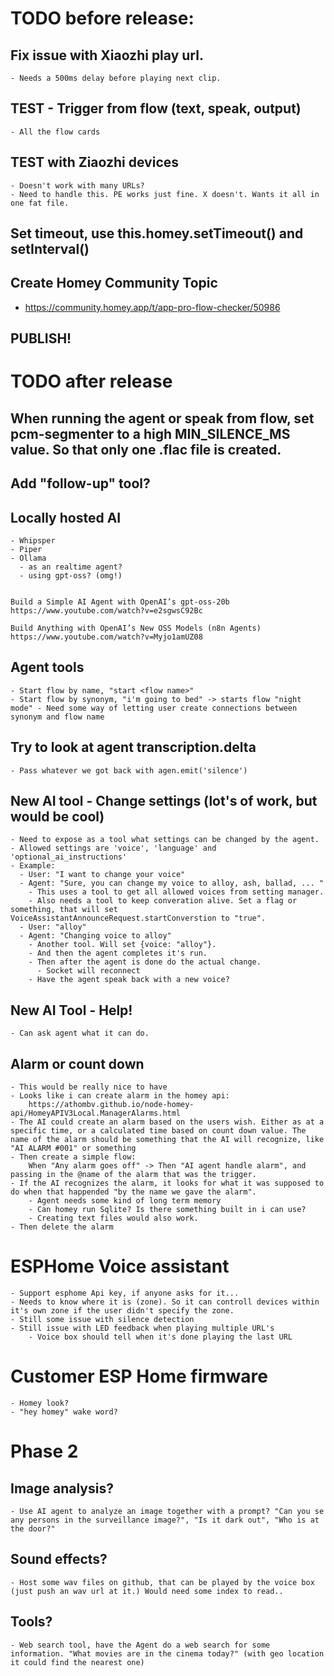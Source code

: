 # TODO before release:  
 

## Fix issue with Xiaozhi play url. 
    - Needs a 500ms delay before playing next clip.


## TEST - Trigger from flow (text, speak, output)
    - All the flow cards

## TEST with Ziaozhi devices
    - Doesn't work with many URLs?
    - Need to handle this. PE works just fine. X doesn't. Wants it all in one fat file.

## Set timeout, use this.homey.setTimeout() and setInterval()

## Create Homey Community Topic
- https://community.homey.app/t/app-pro-flow-checker/50986


## PUBLISH!






# TODO after release


## When running the agent or speak from flow, set pcm-segmenter to a high MIN_SILENCE_MS value. So that only one .flac file is created.

## Add "follow-up" tool?


## Locally hosted AI
    - Whipsper
    - Piper
    - Ollama 
      - as an realtime agent?
      - using gpt-oss? (omg!)


    Build a Simple AI Agent with OpenAI’s gpt-oss-20b 
    https://www.youtube.com/watch?v=e2sgwsC92Bc

    Build Anything with OpenAI’s New OSS Models (n8n Agents)
    https://www.youtube.com/watch?v=Myjo1amUZ08

## Agent tools
    - Start flow by name, "start <flow name>"
    - Start flow by synonym, "i'm going to bed" -> starts flow "night mode" - Need some way of letting user create connections between synonym and flow name


## Try to look at agent transcription.delta
    - Pass whatever we got back with agen.emit('silence')


## New AI tool - Change settings (lot's of work, but would be cool)
    - Need to expose as a tool what settings can be changed by the agent.
    - Allowed settings are 'voice', 'language' and 'optional_ai_instructions'
    - Example:
      - User: "I want to change your voice"
      - Agent: "Sure, you can change my voice to alloy, ash, ballad, ... " 
        - This uses a tool to get all allowed voices from setting manager.
        - Also needs a tool to keep converation alive. Set a flag or something, that will set VoiceAssistantAnnounceRequest.startConverstion to "true".
      - User: "alloy"
      - Agent: "Changing voice to alloy"
        - Another tool. Will set {voice: "alloy"}.
        - And then the agent completes it's run.
        - Then after the agent is done do the actual change.
          - Socket will reconnect
        - Have the agent speak back with a new voice?

## New AI Tool - Help!
    - Can ask agent what it can do. 

## Alarm or count down
    - This would be really nice to have
    - Looks like i can create alarm in the homey api:
        https://athombv.github.io/node-homey-api/HomeyAPIV3Local.ManagerAlarms.html
    - The AI could create an alarm based on the users wish. Either as at a specific time, or a calculated time based on count down value. The name of the alarm should be something that the AI will recognize, like "AI ALARM #001" or something
    - Then create a simple flow:
        When "Any alarm goes off" -> Then "AI agent handle alarm", and passing in the @name of the alarm that was the trigger.
    - If the AI recognizes the alarm, it looks for what it was supposed to do when that happended "by the name we gave the alarm".
        - Agent needs some kind of long term memory
        - Can homey run Sqlite? Is there something built in i can use?
        - Creating text files would also work.
    - Then delete the alarm

# ESPHome Voice assistant
    - Support esphome Api key, if anyone asks for it...
    - Needs to know where it is (zone). So it can controll devices within it's own zone if the user didn't specify the zone.
    - Still some issue with silence detection
    - Still issue with LED feedback when playing multiple URL's
        - Voice box should tell when it's done playing the last URL 


# Customer ESP Home firmware
    - Homey look?
    - "hey homey" wake word?

# Phase 2

## Image analysis?
    - Use AI agent to analyze an image together with a prompt? "Can you se any persons in the surveillance image?", "Is it dark out", "Who is at the door?"

## Sound effects?
    - Host some wav files on github, that can be played by the voice box (just push an wav url at it.) Would need some index to read..

## Tools?
    - Web search tool, have the Agent do a web search for some information. "What movies are in the cinema today?" (with geo location it could find the nearest one)
